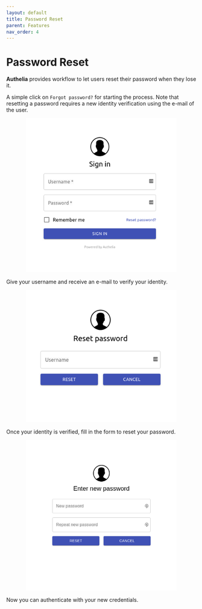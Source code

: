 ```yaml
---
layout: default
title: Password Reset
parent: Features
nav_order: 4
---
```


# Password Reset

**Authelia** provides workflow to let users reset their password when they lose it.

A simple click on `Forgot password?` for starting the process. Note that resetting a
password requires a new identity verification using the e-mail of the user.

<p align="center">
  <img src="../../images/1FA.png" width="400">
</p>

Give your username and receive an e-mail to verify your identity.

<p align="center">
  <img src="../../images/RESET-PASSWORD-STEP1.png" width="400">
</p>

Once your identity is verified, fill in the form to reset your password.

<p align="center">
  <img src="../../images/RESET-PASSWORD-STEP2.png" width="400">
</p>

Now you can authenticate with your new credentials.